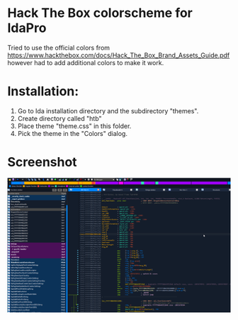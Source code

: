 # Hack The Box colorscheme for IdaPro
Tried to use the official colors from https://www.hackthebox.com/docs/Hack_The_Box_Brand_Assets_Guide.pdf however had to add additional colors to make it work.

# Installation:
1. Go to Ida installation directory and the subdirectory "themes".
2. Create directory called "htb"
3. Place theme "theme.css" in this folder.
4. Pick the theme in the "Colors" dialog.

# Screenshot
![SCreenshot](htb.png)
